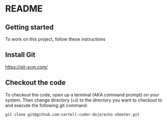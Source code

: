 # README

## Getting started
To work on this project, follow these instructions

## Install Git
https://git-scm.com/

## Checkout the code
To checkout the code, open up a terminal (AKA command prompt) on your system. Then
change directory (`cd`) to the directory you want to checkout to and execute
the following git command:

`git clone git@github.com:sartell-coder-dojo/echo-shooter.git`
